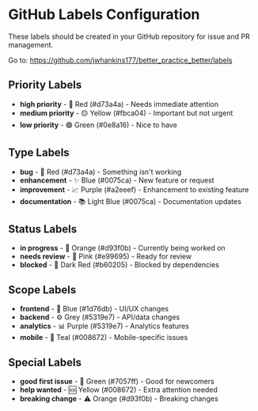 # GitHub Labels Configuration

These labels should be created in your GitHub repository for issue and PR management.

Go to: https://github.com/jwhankins177/better_practice_better/labels

## Priority Labels
- **high priority** - 🔴 Red (#d73a4a) - Needs immediate attention
- **medium priority** - 🟡 Yellow (#fbca04) - Important but not urgent
- **low priority** - 🟢 Green (#0e8a16) - Nice to have

## Type Labels
- **bug** - 🐛 Red (#d73a4a) - Something isn't working
- **enhancement** - ✨ Blue (#0075ca) - New feature or request
- **improvement** - 📈 Purple (#a2eeef) - Enhancement to existing feature
- **documentation** - 📚 Light Blue (#0075ca) - Documentation updates

## Status Labels
- **in progress** - 🚧 Orange (#d93f0b) - Currently being worked on
- **needs review** - 👀 Pink (#e99695) - Ready for review
- **blocked** - 🚫 Dark Red (#b60205) - Blocked by dependencies

## Scope Labels
- **frontend** - 🎨 Blue (#1d76db) - UI/UX changes
- **backend** - ⚙️ Grey (#5319e7) - API/data changes
- **analytics** - 📊 Purple (#5319e7) - Analytics features
- **mobile** - 📱 Teal (#008672) - Mobile-specific issues

## Special Labels
- **good first issue** - 👋 Green (#7057ff) - Good for newcomers
- **help wanted** - 🆘 Yellow (#008672) - Extra attention needed
- **breaking change** - ⚠️ Orange (#d93f0b) - Breaking changes
